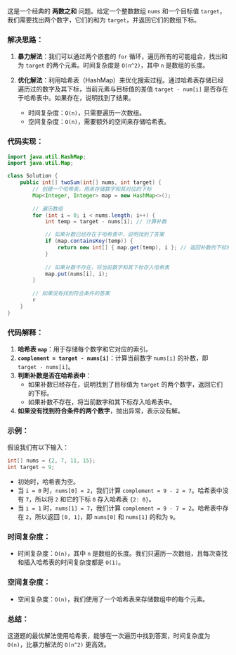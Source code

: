 这是一个经典的 **两数之和** 问题。给定一个整数数组 `nums` 和一个目标值 `target`，我们需要找出两个数字，它们的和为 `target`，并返回它们的数组下标。

### 解决思路：

1. **暴力解法**：我们可以通过两个嵌套的 `for` 循环，遍历所有的可能组合，找出和为 `target` 的两个元素。时间复杂度是 `O(n^2)`，其中 `n` 是数组的长度。

2. **优化解法**：利用哈希表（HashMap）来优化搜索过程。通过哈希表存储已经遍历过的数字及其下标，当前元素与目标值的差值 `target - num[i]` 是否存在于哈希表中。如果存在，说明找到了结果。

   - 时间复杂度：`O(n)`，只需要遍历一次数组。
   - 空间复杂度：`O(n)`，需要额外的空间来存储哈希表。

### 代码实现：

```java
import java.util.HashMap;
import java.util.Map;

class Solution {
    public int[] twoSum(int[] nums, int target) {
        // 创建一个哈希表，用来存储数字和其对应的下标
        Map<Integer, Integer> map = new HashMap<>();
        
        // 遍历数组
        for (int i = 0; i < nums.length; i++) {
            int temp = target - nums[i]; // 计算补数

            // 如果补数已经存在于哈希表中，说明找到了答案
            if (map.containsKey(temp)) {
                return new int[] { map.get(temp), i }; // 返回补数的下标和当前数字的下标
            }
            
            // 如果补数不存在，将当前数字和其下标存入哈希表
            map.put(nums[i], i);
        }
        
        // 如果没有找到符合条件的答案
        r
    }
}
```

### 代码解释：

1. **哈希表 `map`**：用于存储每个数字和它对应的索引。
2. **`complement = target - nums[i]`**：计算当前数字 `nums[i]` 的补数，即 `target - nums[i]`。
3. **判断补数是否在哈希表中**：
   - 如果补数已经存在，说明找到了目标值为 `target` 的两个数字，返回它们的下标。
   - 如果补数不存在，将当前数字和其下标存入哈希表中。
4. **如果没有找到符合条件的两个数字**，抛出异常，表示没有解。

### 示例：

假设我们有以下输入：
```java
int[] nums = {2, 7, 11, 15};
int target = 9;
```

- 初始时，哈希表为空。
- 当 `i = 0` 时，`nums[0] = 2`，我们计算 `complement = 9 - 2 = 7`。哈希表中没有 `7`，所以将 `2` 和它的下标 `0` 存入哈希表 `{2: 0}`。
- 当 `i = 1` 时，`nums[1] = 7`，我们计算 `complement = 9 - 7 = 2`。哈希表中存在 `2`，所以返回 `[0, 1]`，即 `nums[0]` 和 `nums[1]` 的和为 `9`。

### 时间复杂度：
- 时间复杂度：`O(n)`，其中 `n` 是数组的长度。我们只遍历一次数组，且每次查找和插入哈希表的时间复杂度都是 `O(1)`。
  
### 空间复杂度：
- 空间复杂度：`O(n)`，我们使用了一个哈希表来存储数组中的每个元素。

### 总结：
这道题的最优解法使用哈希表，能够在一次遍历中找到答案，时间复杂度为 `O(n)`，比暴力解法的 `O(n^2)` 更高效。